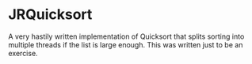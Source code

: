# JRQuicksort
A very hastily written implementation of Quicksort that splits sorting into multiple threads if the list is large enough.  This was written just to be an exercise.
